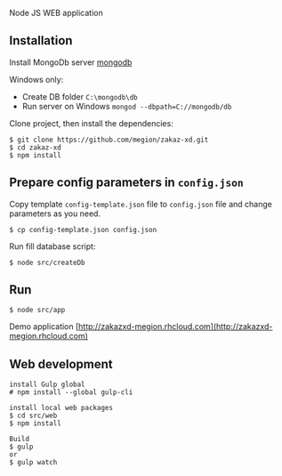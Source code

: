

Node JS WEB application    

## Installation

Install MongoDb server [mongodb](http://www.mongodb.org/)

Windows only:
* Create DB folder `C:\mongodb\db`
* Run server on Windows `mongod --dbpath=C://mongodb/db`


Clone project, then install the dependencies:

    $ git clone https://github.com/megion/zakaz-xd.git
    $ cd zakaz-xd
    $ npm install
     

    
## Prepare config parameters in `config.json`

Copy template `config-template.json` file to `config.json` file and change parameters as you need.

    $ cp config-template.json config.json

Run fill database script:

    $ node src/createDb

## Run

    $ node src/app

Demo application [http://zakazxd-megion.rhcloud.com](http://zakazxd-megion.rhcloud.com)

## Web development

    install Gulp global
    # npm install --global gulp-cli
    
    install local web packages
    $ cd src/web
    $ npm install
    
    Build
    $ gulp
    or
    $ gulp watch



    
    
    
    
